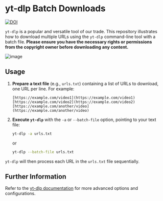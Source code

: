 # yt-dlp Batch Downloads

[![DOI](https://zenodo.org/badge/DOI/10.5281/zenodo.15249279.svg)](https://doi.org/10.5281/zenodo.15249279)

`yt-dlp` is a popular and versatile tool of our trade. This repository illustrates how to download multiple URLs using the `yt-dlp` command-line tool with a batch file. **Please ensure you have the necessary rights or permissions from the copyright owner before downloading any content.**

![image](https://github.com/user-attachments/assets/a426350e-8a5c-4974-8076-6f9d2a76f3c9)


## Usage

1.  **Prepare a text file** (e.g., `urls.txt`) containing a list of URLs to download, one URL per line. For example:

    ```text
    [https://example.com/video1](https://example.com/video1)
    [https://example.com/video2](https://example.com/video2)
    [https://example.com/another/video](https://example.com/another/video)
    ```

2.  **Execute `yt-dlp`** with the `-a` or `--batch-file` option, pointing to your text file:

    ```bash
    yt-dlp -a urls.txt
    ```

    or

    ```bash
    yt-dlp --batch-file urls.txt
    ```

`yt-dlp` will then process each URL in the `urls.txt` file sequentially.


## Further Information

Refer to the [yt-dlp documentation](https://github.com/yt-dlp/yt-dlp) for more advanced options and configurations.
